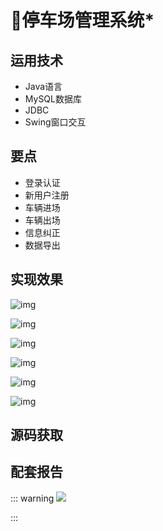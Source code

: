 # 🚗停车场管理系统*

<MyGlobalComponent />


## 运用技术

- Java语言
- MySQL数据库
- JDBC
- Swing窗口交互

## 要点
- 登录认证
- 新用户注册
- 车辆进场
- 车辆出场
- 信息纠正
- 数据导出

## 实现效果
![img](http://cdn.qiniu.liyansheng.top/typora/wps1.jpg) 

![img](http://cdn.qiniu.liyansheng.top/typora/wps2.jpg) 

![img](http://cdn.qiniu.liyansheng.top/typora/wps3.jpg) 

![img](http://cdn.qiniu.liyansheng.top/typora/wps4.jpg) 

![img](http://cdn.qiniu.liyansheng.top/typora/wps5.jpg) 

![img](http://cdn.qiniu.liyansheng.top/typora/wps6.jpg) 




## 源码获取

<gzh />

<ClientOnly>
  <KeywordTip keyword="停车场系统" />
</ClientOnly>


## 配套报告

::: warning
![](http://cdn.qiniu.liyansheng.top/img/报告预览432.jpg)
<!-- ![](http://cdn.qiniu.liyansheng.top/img/Snipaste_2024-06-14_23-26-20.png) -->
:::
<PaymentButton :productId="149" :buttonText="'点我获取-报告'"/>